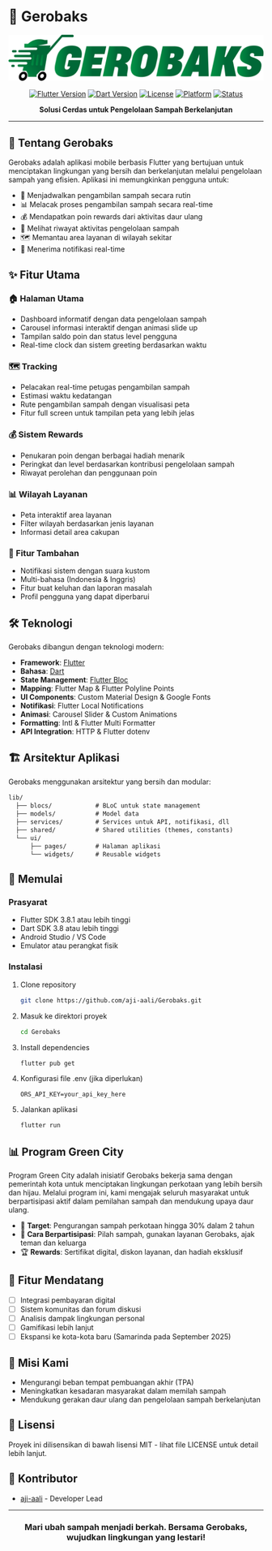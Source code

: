 # 🚛 Gerobaks

<div align="center">

![Gerobaks Logo](assets/img_gerobakss.png)

[![Flutter Version](https://img.shields.io/badge/Flutter-3.8.1-blue.svg)](https://flutter.dev/)
[![Dart Version](https://img.shields.io/badge/Dart-3.8-blue.svg)](https://dart.dev/)
[![License](https://img.shields.io/badge/License-MIT-green.svg)](https://opensource.org/licenses/MIT)
[![Platform](https://img.shields.io/badge/Platform-Android%20%7C%20iOS-orange.svg)](https://flutter.dev/)
[![Status](https://img.shields.io/badge/Status-Development-yellowgreen.svg)]()

**Solusi Cerdas untuk Pengelolaan Sampah Berkelanjutan**

</div>

---

## 📱 Tentang Gerobaks

Gerobaks adalah aplikasi mobile berbasis Flutter yang bertujuan untuk menciptakan lingkungan yang bersih dan berkelanjutan melalui pengelolaan sampah yang efisien. Aplikasi ini memungkinkan pengguna untuk:

- 🔄 Menjadwalkan pengambilan sampah secara rutin
- 📊 Melacak proses pengambilan sampah secara real-time
- 💰 Mendapatkan poin rewards dari aktivitas daur ulang
- 📝 Melihat riwayat aktivitas pengelolaan sampah
- 🗺️ Memantau area layanan di wilayah sekitar
- 🔔 Menerima notifikasi real-time

## ✨ Fitur Utama

### 🏠 Halaman Utama
- Dashboard informatif dengan data pengelolaan sampah
- Carousel informasi interaktif dengan animasi slide up
- Tampilan saldo poin dan status level pengguna
- Real-time clock dan sistem greeting berdasarkan waktu

### 🗺️ Tracking
- Pelacakan real-time petugas pengambilan sampah
- Estimasi waktu kedatangan
- Rute pengambilan sampah dengan visualisasi peta
- Fitur full screen untuk tampilan peta yang lebih jelas

### 💰 Sistem Rewards
- Penukaran poin dengan berbagai hadiah menarik
- Peringkat dan level berdasarkan kontribusi pengelolaan sampah
- Riwayat perolehan dan penggunaan poin

### 📊 Wilayah Layanan
- Peta interaktif area layanan
- Filter wilayah berdasarkan jenis layanan
- Informasi detail area cakupan

### 📱 Fitur Tambahan
- Notifikasi sistem dengan suara kustom
- Multi-bahasa (Indonesia & Inggris)
- Fitur buat keluhan dan laporan masalah
- Profil pengguna yang dapat diperbarui

## 🛠️ Teknologi

Gerobaks dibangun dengan teknologi modern:

- **Framework**: [Flutter](https://flutter.dev/)
- **Bahasa**: [Dart](https://dart.dev/)
- **State Management**: [Flutter Bloc](https://bloclibrary.dev/)
- **Mapping**: Flutter Map & Flutter Polyline Points
- **UI Components**: Custom Material Design & Google Fonts
- **Notifikasi**: Flutter Local Notifications
- **Animasi**: Carousel Slider & Custom Animations
- **Formatting**: Intl & Flutter Multi Formatter
- **API Integration**: HTTP & Flutter dotenv

## 🏗️ Arsitektur Aplikasi

Gerobaks menggunakan arsitektur yang bersih dan modular:

```
lib/
  ├── blocs/            # BLoC untuk state management
  ├── models/           # Model data
  ├── services/         # Services untuk API, notifikasi, dll
  ├── shared/           # Shared utilities (themes, constants)
  └── ui/
      ├── pages/        # Halaman aplikasi
      └── widgets/      # Reusable widgets
```

## 🚀 Memulai

### Prasyarat

- Flutter SDK 3.8.1 atau lebih tinggi
- Dart SDK 3.8 atau lebih tinggi
- Android Studio / VS Code
- Emulator atau perangkat fisik

### Instalasi

1. Clone repository
   ```bash
   git clone https://github.com/aji-aali/Gerobaks.git
   ```

2. Masuk ke direktori proyek
   ```bash
   cd Gerobaks
   ```

3. Install dependencies
   ```bash
   flutter pub get
   ```

4. Konfigurasi file .env (jika diperlukan)
   ```
   ORS_API_KEY=your_api_key_here
   ```

5. Jalankan aplikasi
   ```bash
   flutter run
   ```

## 📊 Program Green City

Program Green City adalah inisiatif Gerobaks bekerja sama dengan pemerintah kota untuk menciptakan lingkungan perkotaan yang lebih bersih dan hijau. Melalui program ini, kami mengajak seluruh masyarakat untuk berpartisipasi aktif dalam pemilahan sampah dan mendukung upaya daur ulang.

- 🎯 **Target**: Pengurangan sampah perkotaan hingga 30% dalam 2 tahun
- 🤝 **Cara Berpartisipasi**: Pilah sampah, gunakan layanan Gerobaks, ajak teman dan keluarga
- 🏆 **Rewards**: Sertifikat digital, diskon layanan, dan hadiah eksklusif

## 🔮 Fitur Mendatang

- [ ] Integrasi pembayaran digital
- [ ] Sistem komunitas dan forum diskusi
- [ ] Analisis dampak lingkungan personal
- [ ] Gamifikasi lebih lanjut
- [ ] Ekspansi ke kota-kota baru (Samarinda pada September 2025)

## 📝 Misi Kami

- Mengurangi beban tempat pembuangan akhir (TPA)
- Meningkatkan kesadaran masyarakat dalam memilah sampah
- Mendukung gerakan daur ulang dan pengelolaan sampah berkelanjutan

## 📄 Lisensi

Proyek ini dilisensikan di bawah lisensi MIT - lihat file LICENSE untuk detail lebih lanjut.

## 👥 Kontributor

- [aji-aali](https://github.com/aji-aali) - Developer Lead

---

<div align="center">

### Mari ubah sampah menjadi berkah. Bersama Gerobaks, wujudkan lingkungan yang lestari!

</div>

